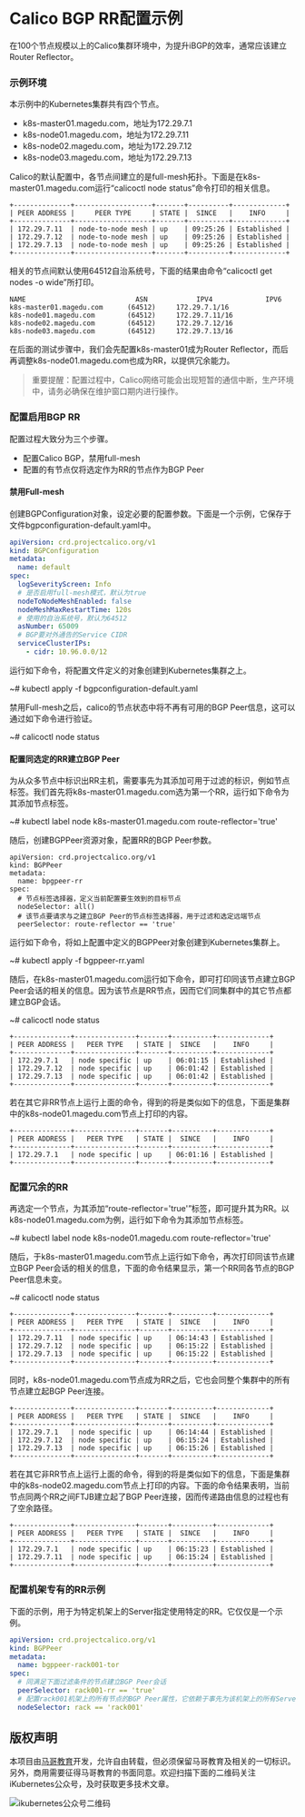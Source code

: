 # Calico BGP RR配置示例

在100个节点规模以上的Calico集群环境中，为提升iBGP的效率，通常应该建立Router Reflector。

### 示例环境

本示例中的Kubernetes集群共有四个节点。

- k8s-master01.magedu.com，地址为172.29.7.1
- k8s-node01.magedu.com，地址为172.29.7.11
- k8s-node02.magedu.com，地址为172.29.7.12
- k8s-node03.magedu.com，地址为172.29.7.13

Calico的默认配置中，各节点间建立的是full-mesh拓扑。下面是在k8s-master01.magedu.com运行“calicoctl node status”命令打印的相关信息。

```
+--------------+-------------------+-------+----------+-------------+
| PEER ADDRESS |     PEER TYPE     | STATE |  SINCE   |    INFO     |
+--------------+-------------------+-------+----------+-------------+
| 172.29.7.11  | node-to-node mesh | up    | 09:25:26 | Established |
| 172.29.7.12  | node-to-node mesh | up    | 09:25:26 | Established |
| 172.29.7.13  | node-to-node mesh | up    | 09:25:26 | Established |
+--------------+-------------------+-------+----------+-------------+
```

相关的节点间默认使用64512自治系统号，下面的结果由命令“calicoctl get nodes -o wide”所打印。

```
NAME                           ASN            IPV4             IPV6   
k8s-master01.magedu.com      (64512)     172.29.7.1/16           
k8s-node01.magedu.com        (64512)     172.29.7.11/16          
k8s-node02.magedu.com        (64512)     172.29.7.12/16          
k8s-node03.magedu.com        (64512)     172.29.7.13/16       
```



在后面的测试步骤中，我们会先配置k8s-master01成为Router Reflector，而后再调整k8s-node01.magedu.com也成为RR，以提供冗余能力。

> 重要提醒：配置过程中，Calico网络可能会出现短暂的通信中断，生产环境中，请务必确保在维护窗口期内进行操作。

### 配置启用BGP RR

配置过程大致分为三个步骤。

- 配置Calico BGP，禁用full-mesh
- 配置的有节点仅将选定作为RR的节点作为BGP Peer

#### 禁用Full-mesh

创建BGPConfiguration对象，设定必要的配置参数。下面是一个示例，它保存于文件bgpconfiguration-default.yaml中。

```yaml
apiVersion: crd.projectcalico.org/v1
kind: BGPConfiguration
metadata:
  name: default
spec:
  logSeverityScreen: Info
  # 是否启用full-mesh模式，默认为true
  nodeToNodeMeshEnabled: false
  nodeMeshMaxRestartTime: 120s
  # 使用的自治系统号，默认为64512
  asNumber: 65009
  # BGP要对外通告的Service CIDR
  serviceClusterIPs:
    - cidr: 10.96.0.0/12
```

运行如下命令，将配置文件定义的对象创建到Kubernetes集群之上。

~# kubectl apply -f bgpconfiguration-default.yaml

禁用Full-mesh之后，calico的节点状态中将不再有可用的BGP Peer信息，这可以通过如下命令进行验证。

~# calicoctl node status

#### 配置同选定的RR建立BGP Peer

为从众多节点中标识出RR主机，需要事先为其添加可用于过滤的标识，例如节点标签。我们首先将k8s-master01.magedu.com选为第一个RR，运行如下命令为其添加节点标签。

~# kubectl label node k8s-master01.magedu.com route-reflector='true'

随后，创建BGPPeer资源对象，配置RR的BGP Peer参数。

```yl
apiVersion: crd.projectcalico.org/v1
kind: BGPPeer
metadata:
  name: bpgpeer-rr
spec:
  # 节点标签选择器，定义当前配置要生效到的目标节点
  nodeSelector: all()
  # 该节点要请求与之建立BGP Peer的节点标签选择器，用于过滤和选定远端节点
  peerSelector: route-reflector == 'true'
```

运行如下命令，将如上配置中定义的BGPPeer对象创建到Kubernetes集群上。

~# kubectl apply -f bgppeer-rr.yaml

随后，在k8s-master01.magedu.com运行如下命令，即可打印同该节点建立BGP Peer会话的相关的信息。因为该节点是RR节点，因而它们同集群中的其它节点都建立BGP会话。 

~# calicoctl node status

```
+--------------+---------------+-------+----------+-------------+
| PEER ADDRESS |   PEER TYPE   | STATE |  SINCE   |    INFO     |
+--------------+---------------+-------+----------+-------------+
| 172.29.7.1   | node specific | up    | 06:01:15 | Established |
| 172.29.7.12  | node specific | up    | 06:01:42 | Established |
| 172.29.7.13  | node specific | up    | 06:01:42 | Established |
+--------------+---------------+-------+----------+-------------+
```

若在其它非RR节点上运行上面的命令，得到的将是类似如下的信息，下面是集群中的k8s-node01.magedu.com节点上打印的内容。

```
+--------------+---------------+-------+----------+-------------+
| PEER ADDRESS |   PEER TYPE   | STATE |  SINCE   |    INFO     |
+--------------+---------------+-------+----------+-------------+
| 172.29.7.1   | node specific | up    | 06:01:16 | Established |
+--------------+---------------+-------+----------+-------------+
```

### 配置冗余的RR

再选定一个节点，为其添加“route-reflector='true'”标签，即可提升其为RR。以k8s-node01.magedu.com为例，运行如下命令为其添加节点标签。

~# kubectl label node k8s-node01.magedu.com route-reflector='true'

随后，于k8s-master01.magedu.com节点上运行如下命令，再次打印同该节点建立BGP Peer会话的相关的信息，下面的命令结果显示，第一个RR同各节点的BGP Peer信息未变。

~# calicoctl node status

```
+--------------+---------------+-------+----------+-------------+
| PEER ADDRESS |   PEER TYPE   | STATE |  SINCE   |    INFO     |
+--------------+---------------+-------+----------+-------------+
| 172.29.7.11  | node specific | up    | 06:14:43 | Established |
| 172.29.7.12  | node specific | up    | 06:15:22 | Established |
| 172.29.7.13  | node specific | up    | 06:15:22 | Established |
+--------------+---------------+-------+----------+-------------+
```

同时，k8s-node01.magedu.com节点成为RR之后，它也会同整个集群中的所有节点建立起BGP Peer连接。

```
+--------------+---------------+-------+----------+-------------+
| PEER ADDRESS |   PEER TYPE   | STATE |  SINCE   |    INFO     |
+--------------+---------------+-------+----------+-------------+
| 172.29.7.1   | node specific | up    | 06:14:44 | Established |
| 172.29.7.12  | node specific | up    | 06:15:24 | Established |
| 172.29.7.13  | node specific | up    | 06:15:26 | Established |
+--------------+---------------+-------+----------+-------------+
```

若在其它非RR节点上运行上面的命令，得到的将是类似如下的信息，下面是集群中的k8s-node02.magedu.com节点上打印的内容。下面的命令结果表明，当前节点同两个RR之间FTJB建立起了BGP Peer连接，因而传递路由信息的过程也有了空余路径。

```
+--------------+---------------+-------+----------+-------------+
| PEER ADDRESS |   PEER TYPE   | STATE |  SINCE   |    INFO     |
+--------------+---------------+-------+----------+-------------+
| 172.29.7.1   | node specific | up    | 06:15:23 | Established |
| 172.29.7.11  | node specific | up    | 06:15:24 | Established |
+--------------+---------------+-------+----------+-------------+
```

### 配置机架专有的RR示例

下面的示例，用于为特定机架上的Server指定使用特定的RR。它仅仅是一个示例。

```yaml
apiVersion: crd.projectcalico.org/v1
kind: BGPPeer
metadata:
  name: bgppeer-rack001-tor
spec:
  # 同满足下面过滤条件的节点建立BGP Peer会话
  peerSelector: rack001-rr == 'true'
  # 配置rack001机架上的所有节点的BGP Peer属性，它依赖于事先为该机架上的所有Server打好的相关节点标签
  nodeSelector: rack == 'rack001'  
```



## 版权声明

本项目由[马哥教育](www.magedu.com)开发，允许自由转载，但必须保留马哥教育及相关的一切标识。另外，商用需要征得马哥教育的书面同意。欢迎扫描下面的二维码关注iKubernetes公众号，及时获取更多技术文章。

![ikubernetes公众号二维码](https://github.com/iKubernetes/Kubernetes_Advanced_Practical_2rd/raw/main/imgs/iKubernetes%E5%85%AC%E4%BC%97%E5%8F%B7%E4%BA%8C%E7%BB%B4%E7%A0%81.jpg)
